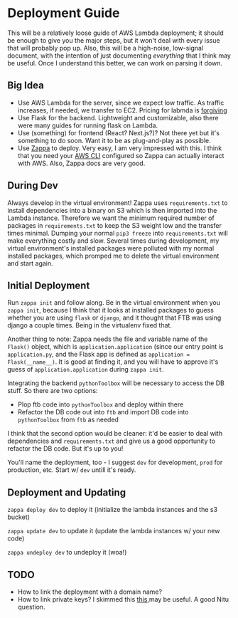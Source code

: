 # Deployment Guide

This will be a relatively loose guide of AWS Lambda deployment; it should be enough to give you the major steps, but it won't deal with every issue that will probably pop up. Also, this will be a high-noise, low-signal document, with the intention of just documenting *everything* that I think may be useful. Once I understand this better, we can work on parsing it down.

## Big Idea

- Use AWS Lambda for the server, since we expect low traffic. As traffic increases, if needed, we transfer to EC2. Pricing for labmda is [forgiving](https://aws.amazon.com/lambda/pricing/)
- Use Flask for the backend. Lightweight and customizable, also there were many guides for running flask on Lambda.
- Use (something) for frontend (React? Next.js?)? Not there yet but it's something to do soon. Want it to be as plug-and-play as possible.
- Use [Zappa](https://github.com/zappa/Zappa) to deploy. Very easy, I am very impressed with this. I think that you need your [AWS CLI](https://aws.amazon.com/cli/) configured so Zappa can actually interact with AWS. Also, Zappa docs are very good.

## During Dev

Always develop in the virtual environment! Zappa uses `requirements.txt` to install dependencies into a binary on S3 which is then imported into the Lambda instance. Therefore we want the minimum required number of packages in `requirements.txt` to keep the S3 weight low and the transfer times minimal. Dumping your normal `pip3 freeze` into `requirements.txt` will make everything costly and slow. Several times during development, my virtual environment's installed packages were polluted with my normal installed packages, which promped me to delete the virtual environment and start again.

## Initial Deployment

Run `zappa init` and follow along. Be in the virtual environment when you `zappa init`, because I think that it looks at installed packages to guess whether you are using `flask` or `django`, and it thought that FTB was using django a couple times. Being in the virtualenv fixed that.

Another thing to note: Zappa needs the file and variable name of the `Flask()` object, which is `application.application` (since our entry point is `application.py`, and the Flask app is defined as `application = Flask(__name__)`. It is good at finding it, and you will have to approve it's guess of `application.application` during `zappa init`.

Integrating the backend `pythonToolbox` will be necessary to access the DB stuff. So there are two options:
- Plop ftb code into `pythonToolbox` and deploy within there
- Refactor the DB code out into `ftb` and import DB code into `pythonToolbox` from `ftb` as needed

I think that the second option would be cleaner: it'd be easier to deal with dependencies and `requirements.txt` and give us a good opportunity to refactor the DB code. But it's up to you!

You'll name the deployment, too - I suggest `dev` for development, `prod` for production, etc. Start w/ `dev` untill it's ready.

## Deployment and Updating

`zappa deploy dev` to deploy it (initialize the lambda instances and the s3 bucket)

`zappa update dev` to update it (update the lambda instances w/ your new code)

`zappa undeploy dev` to undeploy it (woa!)

## TODO

- How to link the deployment with a domain name?
- How to link private keys? I skimmed this [this](https://stackoverflow.com/questions/64940495/zappa-where-to-put-aws-secret-access-keys),may be useful. A good Nitu question.
